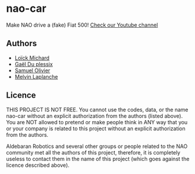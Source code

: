 # nao-car

Make NAO drive a (fake) Fiat 500! [Check our Youtube channel](https://www.youtube.com/channel/UCPHPaudSvHCB7Z3kKAwMcqQ)

## Authors

* [Loïck Michard](http://www.loick-michard.com)
* [Gaël Du plessix](http://gael.name)
* [Samuel Olivier](http://samuelolivier.com)
* [Melvin Laplanche](http://www.melvin.la)

## Licence

THIS PROJECT IS NOT FREE. You cannot use the codes, data, or the name nao-car without an explicit authorization from the authors (listed above). You are NOT allowed to pretend or make people think in ANY way that you or your company is related to this project without an explicit authorization from the authors.

Aldebaran Robotics and several other groups or people related to the NAO community met all the authors of this project, therefore, it is completely useless to contact them in the name of this project (which goes against the licence described above).
